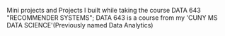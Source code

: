 Mini projects and Projects I built while taking the course DATA 643 "RECOMMENDER SYSTEMS"; 
DATA 643 is a course from my 'CUNY  MS DATA SCIENCE'(Previously named Data Analytics)
